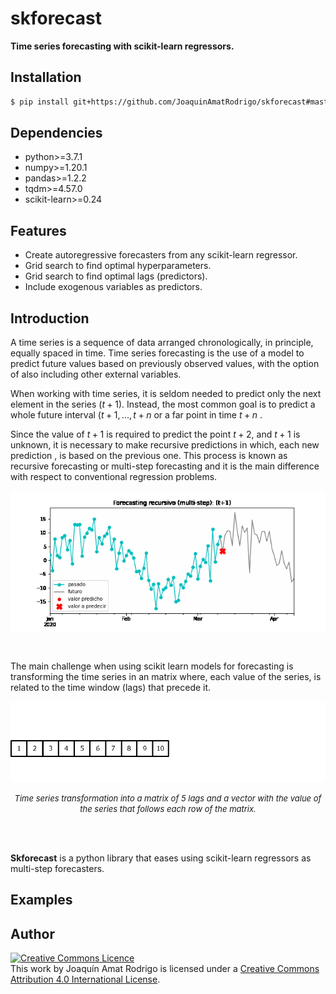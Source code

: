 # skforecast

**Time series forecasting with scikit-learn regressors.**


## Installation

```bash
$ pip install git+https://github.com/JoaquinAmatRodrigo/skforecast#master
```


## Dependencies

+ python>=3.7.1
+ numpy>=1.20.1
+ pandas>=1.2.2
+ tqdm>=4.57.0
+ scikit-learn>=0.24



## Features

+ Create autoregressive forecasters from any scikit-learn regressor.
+ Grid search to find optimal hyperparameters.
+ Grid search to find optimal lags (predictors).
+ Include exogenous variables as predictors.



## Introduction


A time series is a sequence of data arranged chronologically, in principle, equally spaced in time. Time series forecasting is the use of a model to predict future values based on previously observed values, with the option of also including other external variables.

When working with time series, it is seldom needed to predict only the next element in the series $`(t+1)`$. Instead, the most common goal is to predict a whole future interval $`(t+1, ..., t+n`$  or a far point in time $`t+n`$ .

Since the value of $`t + 1`$ is required to predict the point $`t + 2`$, and $`t + 1`$ is unknown, it is necessary to make recursive predictions in which, each new prediction , is based on the previous one. This process is known as recursive forecasting or multi-step forecasting and it is the main difference with respect to conventional regression problems.

<p><img src="./images/forecasting_multi-step.gif" alt="forecasting-python" title="forecasting-python"></p>

<br>

The main challenge when using scikit learn models for forecasting is transforming the time series in an matrix where, each value of the series, is related to the time window (lags) that precede it.

<p><img src="./images/transform_timeseries.gif" alt="forecasting-python" title="forecasting-python"></p>

<center><font size="2.5"> <i>Time series  transformation into a matrix of 5 lags and a vector with the value of the series that follows each row of the matrix.</i></font></center>

<br><br>

**Skforecast** is a python library that eases using scikit-learn regressors as multi-step forecasters.

## Examples



## Author

<a rel="license" href="http://creativecommons.org/licenses/by/4.0/"><img alt="Creative Commons Licence" style="border-width:0" src="https://i.creativecommons.org/l/by/4.0/88x31.png" /></a><br />This work by  Joaquín Amat Rodrigo is licensed under a <a rel="license" href="http://creativecommons.org/licenses/by/4.0/">Creative Commons Attribution 4.0 International License</a>.
